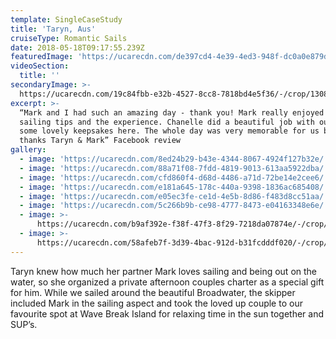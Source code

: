 ```yaml
---
template: SingleCaseStudy
title: 'Taryn, Aus'
cruiseType: Romantic Sails
date: 2018-05-18T09:17:55.239Z
featuredImage: 'https://ucarecdn.com/de397cd4-4e39-4ed3-948f-dc0a0e879de7/'
videoSection:
  title: ''
secondaryImage: >-
  https://ucarecdn.com/19c84fbb-e32b-4527-8cc8-7818bd4e5f36/-/crop/1308x1041/253,0/-/preview/
excerpt: >-
  “Mark and I had such an amazing day - thank you! Mark really enjoyed Steve’s
  sailing tips and the experience. Chanelle did a beautiful job with our photos,
  some lovely keepsakes here. The whole day was very memorable for us both. Many
  thanks Taryn & Mark” Facebook review
gallery:
  - image: 'https://ucarecdn.com/8ed24b29-b43e-4344-8067-4924f127b32e/'
  - image: 'https://ucarecdn.com/88a71f08-7fdd-4819-9013-613aa5922dba/'
  - image: 'https://ucarecdn.com/cfd860f4-d68d-4486-a71d-72be14e2cee6/'
  - image: 'https://ucarecdn.com/e181a645-178c-440a-9398-1836ac685408/'
  - image: 'https://ucarecdn.com/e05ec3fe-ce1d-4e5b-8d86-f483d8cc51aa/'
  - image: 'https://ucarecdn.com/5c266b9b-ce98-4777-8473-e04163348e6e/'
  - image: >-
      https://ucarecdn.com/b9af392e-f38f-47f3-8f29-7218da07874e/-/crop/766x728/0,0/-/preview/
  - image: >-
      https://ucarecdn.com/58afeb7f-3d39-4bac-912d-b31fcdddf020/-/crop/1080x1081/0,100/-/preview/
---
```

Taryn knew how much her partner Mark loves sailing and being out on the water, so she organized a private afternoon couples charter as a special gift for him. While we sailed around the beautiful Broadwater, the skipper included Mark in the sailing aspect and took the loved up couple to our favourite spot at Wave Break Island for relaxing time in the sun together and SUP’s.
